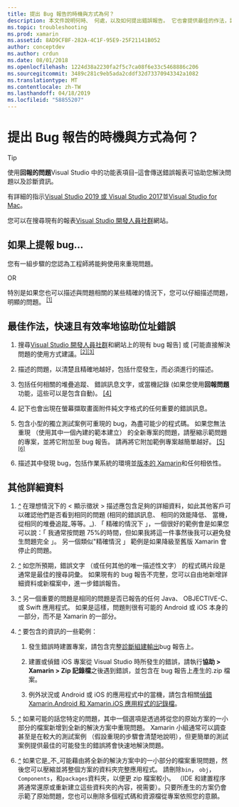 ```yaml
---
title: 提出 Bug 報告的時機與方式為何？
description: 本文件說明何時、 何處，以及如何提出錯誤報告。 它也會提供最佳的作法，讓工程師最佳診斷問題的錯誤報告。
ms.topic: troubleshooting
ms.prod: xamarin
ms.assetid: 8AD9CFBF-282A-4C1F-95E9-25F21141B052
author: conceptdev
ms.author: crdun
ms.date: 08/01/2018
ms.openlocfilehash: 1224d38a2230fa2f5c7ca08f6e33c5468886c206
ms.sourcegitcommit: 3489c281c9eb5ada2cddf32d73370943342a1082
ms.translationtype: MT
ms.contentlocale: zh-TW
ms.lasthandoff: 04/18/2019
ms.locfileid: "58855207"
---
```

# <a name="when-and-how-should-i-file-a-bug-report"></a>提出 Bug 報告的時機與方式為何？

> [!TIP]
> 使用**回報的問題**Visual Studio 中的功能表項目&ndash;這會傳送錯誤報表可協助您解決問題以及診斷資訊。
>
> 有詳細的指示[Visual Studio 2019 或 Visual Studio 2017](https://docs.microsoft.com/visualstudio/ide/how-to-report-a-problem-with-visual-studio)並[Visual Studio for Mac](https://docs.microsoft.com/visualstudio/mac/report-a-problem)。
>
> 您可以在搜尋現有的報表[Visual Studio 開發人員社群](https://developercommunity.visualstudio.com/)網站。

## <a name="file-a-bug-if"></a>如果上提報 bug...

您有一組步驟的您認為工程師將能夠使用來重現問題。

OR

特別是如果您也可以描述與問題相關的某些精確的情況下，您可以仔細描述問題，明顯的問題。<sup> [[1]](#note-1)</sup>

## <a name="best-practices-to-help-address-bugs-quickly-and-efficiently"></a>最佳作法，快速且有效率地協助位址錯誤

1. <a name="ref-1" />搜尋[Visual Studio 開發人員社群](https://developercommunity.visualstudio.com/)和網站上的現有 bug 報告] 或 [可能直接解決問題的使用方式建議。<sup>[[2]](#note-2)</sup><sup>[[3]](#note-3)</sup>

1. <a name="ref-2" />描述的問題，以清楚且精確地越好，包括什麼發生，而必須進行的描述。

1. <a name="ref-3" />包括任何相關的堆疊追蹤、 錯誤訊息文字，或當機記錄 (如果您使用**回報問題**功能，這些可以是包含自動)。 <sup>[[4]](#note-4)</sup>

1. <a name="ref-4" />記下也會出現在螢幕擷取畫面附件純文字格式的任何重要的錯誤訊息。

1. <a name="ref-5" />包含小型的獨立測試案例可重現的 bug，為盡可能少的程式碼。  如果您無法重現 （使用其中一個內建的範本建立） 的全新專案的問題，請壓縮示範問題的專案，並將它附加至 bug 報告。  請再將它附加範例專案越簡單越好。<sup> [[5]](#note-5)</sup><sup>[[6]](#note-6)</sup>

1. <a name="ref-6" />描述其中發現 bug，包括作業系統的環境並[版本的 Xamarin](~/cross-platform/troubleshooting/questions/version-logs.md)和任何相依性。

## <a name="additional-details"></a>其他詳細資料

1. <a name="note-1" />[*^*](#ref-1) 在理想情況下的 < 顯示徵狀 > 描述應包含足夠的詳細資料，如此其他客戶可以確認他們是否看到相同的問題 (相同的錯誤訊息、 相同的效能降低、 當機，從相同的堆疊追蹤_等等。_). 「 精確的情況下 」，一個很好的範例會是如果您可以說：「 我通常按問題 75%的時間，但如果我將這一件事然後我可以避免發生問題完全 」。 另一個類似"精確情況 」 範例是如果降級至舊版 Xamarin 會停止的問題。

1. <a name="note-2" />[*^*](#ref-2) 如您所預期，錯誤文字 （或任何其他的唯一描述性文字） 的程式碼片段是通常是最佳的搜尋詞彙。 如果現有的 bug 報告不完整，您可以自由地新增詳細資料或新檔案中，進一步錯誤報告。

1. <a name="note-3" />[*^*](#ref-3) 另一個重要的問題是相同的問題是否已報告的任何 Java、 OBJECTIVE-C、 或 Swift 應用程式。 如果是這樣，問題則很有可能的 Android 或 iOS 本身的一部分，而不是 Xamarin 的一部分。

1. <a name="note-4" />[*^*](#ref-4) 要包含的資訊的一些範例：

    1. 發生錯誤時建置專案，請包含完整[診斷組建輸出](~/android/troubleshooting/troubleshooting.md#Diagnostic_MSBuild_Output)bug 報告上。

    1. 建置或偵錯 iOS 專案從 Visual Studio 時所發生的錯誤，請執行**協助 > Xamarin > Zip 記錄檔**之後遇到錯誤，並包含在 bug 報告上產生的.zip 檔案。

    1. 例外狀況或 Android 或 iOS 的應用程式中的當機，請包含相關[偵錯 Xamarin.Android 和 Xamarin.iOS 應用程式的記錄檔](~/cross-platform/troubleshooting/questions/version-logs.md#debug-logs-for-xamarin-apps)。

1. <a name="note-5" />[*^*](#ref-5) 如果可能的話您特定的問題，其中一個選項是透過將從您的原始方案的一小部分的檔案新增到全新的解決方案中重現問題。 Xamarin 小組通常可以調查甚至是在較大的測試案例 （假設重現的步驟會清楚地說明），但更簡單的測試案例提供最佳的可能發生的錯誤將會快速地解決問題。

1. <a name="note-6" />[*^*](#ref-6) 如果它是_不_可能藉由將全新的解決方案中的一小部分的檔案重現問題，然後您可以壓縮並將整個方案的資料夾完整應用程式。 請刪除`bin`， `obj`， `Components`，和`packages`資料夾，以便更 zip 檔案較小。 （IDE 和建置程序將通常還原或重新建立這些資料夾的內容，視需要）。只要所產生的方案仍會示範了原始問題，您也可以刪除多個程式碼和資源檔從專案依照您的意願。
